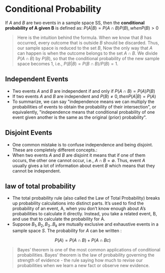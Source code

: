 # Conditional Probability  

If $A$ and $B$ are two events in a sample space SS, then the **conditional probability of A given B** is defined as: $P(A|B)=P(A∩B)P(B), when P(B)>0$

>Here is the intuition behind the formula. When we know that $B$ has occurred, every outcome that is outside $B$ should be discarded. Thus, our sample space is reduced to the set $B$, Now the only way that $A$ can happen is when the outcome belongs to the set $A∩B$. We divide $P(A∩B)$ by $P(B)$, so that the conditional probability of the new sample space becomes $1$, i.e., $P(B|B)=P(B∩B)/P(B)=1$.

## Independent Events
- Two events $A$ and $B$ are independent if and only if $P(A∩B)=P(A)P(B)$
- If two events $A$ and $B$ are independent and $P(B)≠0, then P(A|B)=P(A)$
- To summarize, we can say "independence means we can multiply the probabilities of events to obtain the probability of their intersection", or equivalently, "independence means that conditional probability of one event given another is the same as the original (prior) probability".

## Disjoint Events
- One common mistake is to confuse independence and being disjoint. These are completely different concepts.:
-  When two events $A$ and $B$ are disjoint it means that if one of them occurs, the other one cannot occur, i.e., $A∩B=∅$. Thus, event $A$ usually gives a lot of information about event $B$ which means that they cannot be independent. 
	
## law of total probability

- The total probability rule (also called the Law of Total Probability) breaks up probability calculations into distinct parts. It’s used to find the probability of an event, A, when you don’t know enough about A’s probabilities to calculate it directly. Instead, you take a related event, B, and use that to calculate the probability for A.
- Suppose $B_1,B_2,B_3..B_k$  are mutually exclusive and exhaustive events in a sample space $S$. The probability for $A$ can be written :

$$P(A) = P(A∩B) + P(A∩Bc)$$


>Bayes’ theorem is one of the most common applications of conditional probabilities. Bayes' theorem is the law of probability governing the strength of evidence - the rule saying how much to revise our probabilities when we learn a new fact or observe new evidence.

